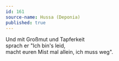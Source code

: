 ```yaml
---
id: 161
source-name: Hussa (Deponia)
published: true
---
```

Und mit Großmut und Tapferkeit\
sprach er "Ich bin's leid,\
macht euren Mist mal allein, ich muss weg".
